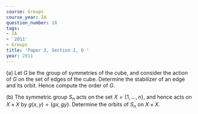 ```yaml
---
course: Groups
course_year: IA
question_number: 18
tags:
- IA
- '2011'
- Groups
title: 'Paper 3, Section I, D '
year: 2011
---
```




(a) Let $G$ be the group of symmetries of the cube, and consider the action of $G$ on the set of edges of the cube. Determine the stabilizer of an edge and its orbit. Hence compute the order of $G$.

(b) The symmetric group $S_{n}$ acts on the set $X=\{1, \ldots, n\}$, and hence acts on $X \times X$ by $g(x, y)=(g x, g y)$. Determine the orbits of $S_{n}$ on $X \times X$.